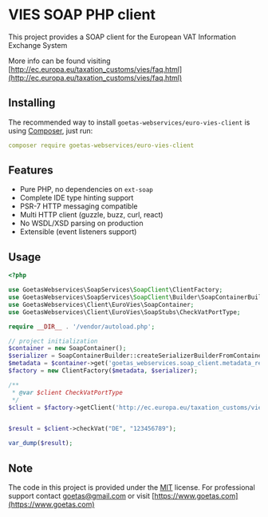 # VIES SOAP PHP client

This project provides a SOAP client for the European VAT Information Exchange System

More info can be found visiting [http://ec.europa.eu/taxation_customs/vies/faq.html](http://ec.europa.eu/taxation_customs/vies/faq.html) 

## Installing

The recommended way to install `goetas-webservices/euro-vies-client` is using [Composer](https://getcomposer.org/), just run:

```yaml
composer require goetas-webservices/euro-vies-client
```
## Features

- Pure PHP, no dependencies on `ext-soap`
- Complete IDE type hinting support
- PSR-7 HTTP messaging compatible
- Multi HTTP client (guzzle, buzz, curl, react)
- No WSDL/XSD parsing on production
- Extensible (event listeners support)

## Usage

```php
<?php

use GoetasWebservices\SoapServices\SoapClient\ClientFactory;
use GoetasWebservices\SoapServices\SoapClient\Builder\SoapContainerBuilder;
use GoetasWebservices\Client\EuroVies\SoapContainer;
use GoetasWebservices\Client\EuroVies\SoapStubs\CheckVatPortType;

require __DIR__ . '/vendor/autoload.php';

// project initialization
$container = new SoapContainer();
$serializer = SoapContainerBuilder::createSerializerBuilderFromContainer($container)->build();
$metadata = $container->get('goetas_webservices.soap_client.metadata_reader');
$factory = new ClientFactory($metadata, $serializer);

/**
 * @var $client CheckVatPortType
 */
$client = $factory->getClient('http://ec.europa.eu/taxation_customs/vies/checkVatService.wsdl','checkVatPort', 'checkVatService');


$result = $client->checkVat("DE", "123456789");

var_dump($result);

```

## Note 

The code in this project is provided under the 
[MIT](https://opensource.org/licenses/MIT) license. 
For professional support 
contact [goetas@gmail.com](mailto:goetas@gmail.com) 
or visit [https://www.goetas.com](https://www.goetas.com)

